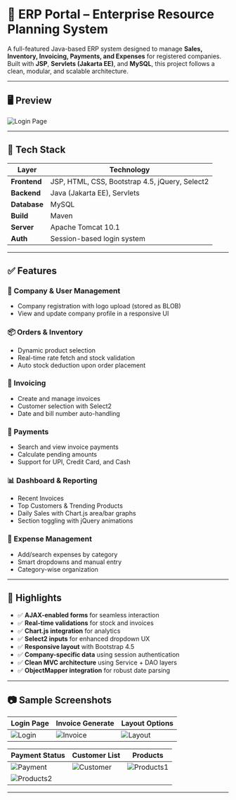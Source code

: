 # 🧾 ERP Portal – Enterprise Resource Planning System

A full-featured Java-based ERP system designed to manage **Sales, Inventory, Invoicing, Payments, and Expenses** for registered companies. Built with **JSP**, **Servlets (Jakarta EE)**, and **MySQL**, this project follows a clean, modular, and scalable architecture.

---

## 🖥️ Preview

![Login Page](https://github.com/user-attachments/assets/22a099e6-a45b-44f3-ba2d-5ab43e88420e)

---

## 🚀 Tech Stack

| Layer       | Technology                            |
|-------------|----------------------------------------|
| **Frontend**| JSP, HTML, CSS, Bootstrap 4.5, jQuery, Select2 |
| **Backend** | Java (Jakarta EE), Servlets           |
| **Database**| MySQL                                 |
| **Build**   | Maven                                 |
| **Server**  | Apache Tomcat 10.1                    |
| **Auth**    | Session-based login system            |

---

## ✅ Features

### 👥 Company & User Management
- Company registration with logo upload (stored as BLOB)
- View and update company profile in a responsive UI

### 📦 Orders & Inventory
- Dynamic product selection
- Real-time rate fetch and stock validation
- Auto stock deduction upon order placement

### 🧾 Invoicing
- Create and manage invoices
- Customer selection with Select2
- Date and bill number auto-handling

### 💸 Payments
- Search and view invoice payments
- Calculate pending amounts
- Support for UPI, Credit Card, and Cash

### 📊 Dashboard & Reporting
- Recent Invoices
- Top Customers & Trending Products
- Daily Sales with Chart.js area/bar graphs
- Section toggling with jQuery animations

### 📑 Expense Management
- Add/search expenses by category
- Smart dropdowns and manual entry
- Category-wise organization

---

## 🌟 Highlights

- ✅ **AJAX-enabled forms** for seamless interaction  
- ✅ **Real-time validations** for stock and invoices  
- ✅ **Chart.js integration** for analytics  
- ✅ **Select2 inputs** for enhanced dropdown UX  
- ✅ **Responsive layout** with Bootstrap 4.5  
- ✅ **Company-specific data** using session authentication  
- ✅ **Clean MVC architecture** using Service + DAO layers  
- ✅ **ObjectMapper integration** for robust date parsing  

---

## 📷 Sample Screenshots

| Login Page | Invoice Generate | Layout Options |
|------------|------------------|----------------|
| ![Login](https://github.com/user-attachments/assets/22a099e6-a45b-44f3-ba2d-5ab43e88420e) | ![Invoice](https://github.com/user-attachments/assets/794c1b45-aa71-46fa-bb1f-61a9c4ee877e) | ![Layout](https://github.com/user-attachments/assets/3597212b-5a22-4fec-b94b-13bda1dff298) |

| Payment Status | Customer List | Products |
|----------------|---------------|----------|
| ![Payment](https://github.com/user-attachments/assets/4ab41f3a-1b69-4905-a4f0-cdd77e5e1cbe) | ![Customer](https://github.com/user-attachments/assets/92524051-f807-435e-801a-5b8382588132) | ![Products1](https://github.com/user-attachments/assets/67c69b56-fd09-40fe-9f63-0fd685489ffc) |
| ![Products2](https://github.com/user-attachments/assets/f81e532a-1772-46f7-a385-524e6c42cbac) |

---


